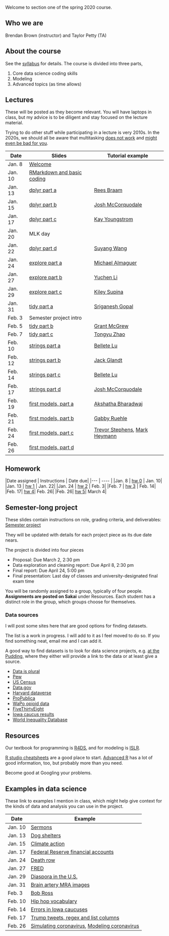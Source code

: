 Welcome to section one of the spring 2020 course.

## Who we are

Brendan Brown (instructor) and 
Taylor Petty (TA)

## About the course
See the [syllabus](syllabus_stor320_1.pdf) for details. The course is divided into three parts,

1. Core data science coding skills
2. Modeling
3. Advanced topics (as time allows)




## Lectures
These will be posted as they become relevant. You will have laptops in class, but my advice is to be diligent and stay focused on the lecture material.

Trying to do other stuff while participating in a lecture is very 2010s. In the 2020s, we should all be aware that multitasking [does not work](https://www.psychologytoday.com/us/blog/creativity-without-borders/201405/the-myth-multitasking) and [might even be bad for you](https://appliedpsychologydegree.usc.edu/blog/to-multitask-or-not-to-multitask/).

|Date | Slides | Tutorial example|
|------|-------|----|
|Jan. 8| [Welcome](slides_welcome.html) | |
|Jan. 10| [RMarkdown and basic coding](slides_workflow.html) | |
|Jan. 13| [dplyr part a](slides_dplyr_parta.html)|[Rees Braam](1-13-19.html)|
|Jan. 15| [dplyr part b](slides_dplyr_partb.html)|[Josh McCorquodale](1_15-Lecture.html)|
|Jan. 17| [dplyr part c](slides_dplyr_partc.html)|[Kay Youngstrom](17-January-Tutorial.html)|
|Jan. 20| MLK day||
|Jan. 22| [dplyr part d](slides_dplyr_partd.html)|[Suyang Wang](In-class-Tutorial_Suyang-Wang.html)|
|Jan. 24| [explore part a](slides_EDA_pta.html) | [Michael Almaguer](Michaelexercise124.html)|
|Jan. 27| [explore part b](slides_EDA_ptb.html) | [Yuchen Li](1.27-stor320-inclass.html)|
|Jan. 29| [explore part c](slides_EDA_ptc.html) | [Kiley Supina](January29.html)|
|Jan. 31| [tidy part a](slides_tidyrel_pta.html)|[Sriganesh Gopal](tutorial8.html)|
|Feb. 3| Semester project intro||
|Feb. 5| [tidy part b](slides_tidyrel_ptb.html)|[Grant McGrew](Feb_5_tutorial.html)|
|Feb. 7| [tidy part c](slides_tidyrel_ptc.html)|[Tongyu Zhao](2.7-Tongyu-Zhao.html)|
|Feb. 10|[strings part a](slides_strings_pta.html)|[Bellete Lu](tutorial_strings_part_a.html)|
|Feb. 12|[strings part b](slides_strings_ptb.html)|[Jack Glandt](tutorial-strings-part-b.html)|
|Feb. 14|[strings part c](slides_strings_ptc.html)|[Bellete Lu](string-part-c.html)|
|Feb. 17|[strings part d](slides_strings_ptd.html)|[Josh McCorquodale](2_17-Lecture.html)|
|Feb. 19|[first models, part a](slides_firstmodels_pta.html)|[Akshatha Bharadwaj](Tutorial-15.html)|
|Feb. 21|[first models, part b](slides_firstmodels_ptb.html)|[Gabby Ruehle](320_Tutorial_2-21.html)|
|Feb. 24|[first models, part c](slides_firstmodels_ptc.html)|[Trevor Stephens](STORFeb24.html), [Mark Heymann](Tutorial-2-24.html)|
|Feb. 26|[first models, part d](slides_firstmodels_ptd.html)||

## Homework


|Date assigned | Instructions | Date due|
|--- | ---- |
|Jan. 8 | [hw 0](hw0.html) | Jan. 10|
|Jan. 13 | [hw 1](hw1.Rmd) | Jan. 22|
|Jan. 24 | [hw 2](hw2.Rmd) | Feb. 3|
|Feb. 7 | [hw 3](hw3.Rmd) | Feb. 14|
|Feb. 17| [hw 4](hw4.Rmd)| Feb. 26|
|Feb. 26| [hw 5](hw5.Rmd)| March 4|

## Semester-long project
These slides contain instructions on role, grading criteria, and deliverables: [Semester project](slides_project.html)

They will be updated with details for each project piece as its due date nears.

The project is divided into four pieces

- Proposal: Due March 2, 2:30 pm
- Data exploration and cleaning report: Due April 8, 2:30 pm
- Final report: Due April 24, 5:00 pm
- Final presentation: Last day of classes and university-designated final exam time

You will be randomly assigned to a group, typically of four people. **Assignments are posted on Sakai** under Resources. Each student has a distinct role in the group, which groups choose for themselves.

### Data sources
I will post some sites here that are good options for finding datasets. 

The list is a work in progress. I will add to it as I feel moved to do so. If you find something neat, email me and I can add it. 

A good way to find datasets is to look for data science projects, e.g. [at the Pudding](pudding.cool), where they either will provide a link to the data or at least give a source.

- [Data is plural](https://tinyletter.com/data-is-plural/archive)
- [Pew](https://www.pewresearch.org/download-datasets/)
- [US Census](https://www.census.gov/data/data-tools.html)
- [Data.gov](https://www.data.gov/)
- [Harvard dataverse](https://dataverse.harvard.edu/)
- [ProPublica](https://www.propublica.org/datastore/)
- [WaPo opioid data](https://www.washingtonpost.com/graphics/2019/investigations/dea-pain-pill-database/)
- [FiveThirtyEight](https://data.fivethirtyeight.com/)
- [Iowa caucus results](https://results.thecaucuses.org/)
- [World Inequality Database](https://wid.world/)




## Resources

Our textbook for programming is [R4DS](https://r4ds.had.co.nz/), and for modeling is [ISLR](http://faculty.marshall.usc.edu/gareth-james/ISL/).

[R studio cheatsheets](https://rstudio.com/resources/cheatsheets/) are a good place to start. [Advanced R](https://adv-r.hadley.nz/) has a lot of good information, too, but probably more than you need.

Become good at Googling your problems.

## Examples in data science
These link to examples I mention in class, which might help give context for the kinds of data and analysis you can use in the project.


|Date | Example |
|------|-------|
|Jan. 10| [Sermons](https://www.pewforum.org/2019/12/16/the-digital-pulpit-a-nationwide-analysis-of-online-sermons/) |
|Jan. 13| [Dog shelters](https://pudding.cool/2019/10/shelters/) |
|Jan. 15| [Climate action](https://climateactiontracker.org/data-portal/?mode=countries)|
|Jan. 17| [Federal Reserve financial accounts](https://www.federalreserve.gov/releases/Z1/)|
|Jan. 24| [Death row](https://theintercept.com/series/the-condemned/)|
|Jan. 27| [FRED](https://fred.stlouisfed.org/)|
|Jan. 29| [Diaspora in the U.S.](https://pudding.cool/2020/01/diaspora/)|
|Jan. 31| [Brain artery MRA images](https://www.insight-journal.org/midas/community/view/21)|
|Feb. 3| [Bob Ross](https://fivethirtyeight.com/features/a-statistical-analysis-of-the-work-of-bob-ross/)|
|Feb. 10|[Hip hop vocabulary](https://pudding.cool/projects/vocabulary/index.html)|
|Feb. 14| [Errors in Iowa caucuses](https://www.washingtonpost.com/politics/2020/02/10/iowa-democratic-party-responds-ongoing-errors-caucus-results-with-shrug/?arc404=true#click=https://t.co/sfBhMwFIVq)|
|Feb. 17|[Trump tweets, regex and list columns](https://jennybc.github.io/purrr-tutorial/ls13_list-columns.html#regex_and_trump_tweets)|
|Feb. 26|[Simulating coronavirus](https://www.washingtonpost.com/graphics/2020/health/coronavirus-how-epidemics-spread-and-end/?itid=hp_hp-visual-stories-desktop_no-name%3Ahomepage%2Fstory-ans), [Modeling coronavirus](https://art-bd.shinyapps.io/nCov_control/)|

